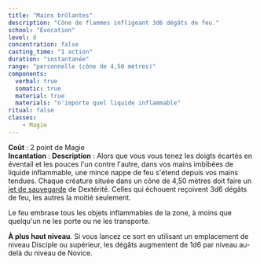 ```yaml
---
title: "Mains brûlantes"
description: "Cône de flammes infligeant 3d6 dégâts de feu."
school: "Évocation"
level: 0
concentration: false
casting_time: "1 action"
duration: "instantanée"
range: "personnelle (cône de 4,50 mètres)"
components:
  verbal: true
  somatic: true
  material: true
  materials: "n'importe quel liquide inflammable"
ritual: false
classes:
    - Magie
---
```

**Coût** : 2 point de Magie  
**Incantation** : 
**Description** : Alors que vous vous tenez les doigts écartés en éventail et les pouces l'un contre l'autre, dans vos mains imbibées de liquide inflammable, une mince nappe de feu s'étend depuis vos mains tendues. Chaque créature située dans un cône de 4,50 mètres doit faire un [jet de sauvegarde](/utiliser-les-caracteristiques/#jets-de-sauvegarde) de Dextérité. Celles qui échouent reçoivent 3d6 dégâts de feu, les autres la moitié seulement.

Le feu embrase tous les objets inflammables de la zone, à moins que quelqu'un ne les porte ou ne les transporte.

**À plus haut niveau**. Si vous lancez ce sort en utilisant un emplacement de niveau Disciple ou supérieur, les dégâts augmentent de 1d6 par niveau au-delà du niveau de Novice.
